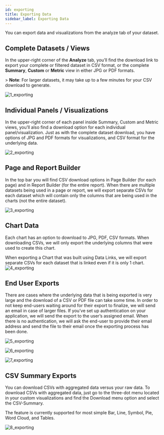 ```yaml
---
id: exporting
title: Exporting Data
sidebar_label: Exporting Data
---
```

<div style={{textAlign: "justify"}}>

You can export data and visualizations from the analyze tab of your dataset. 

## Complete Datasets / Views

In the upper-right corner of the **Analyze** tab, you’ll find the download link to export your complete or filtered dataset in CSV format, or the complete **Summary**, **Custom** or **Metric** view in either JPG or PDF formats. 

&gt; **Note**: For larger datasets, it may take up to a few minutes for your CSV download to  generate.

![1_exporting](https://s3.amazonaws.com/cdn.qrvey.com/documentation_assets/ui-docs/dataviews/3.4.3.4_exporting/1_exporting.png#thumbnail-80)

## Individual Panels / Visualizations

In the upper-right corner of each panel inside Summary, Custom and Metric views, you’ll also find a download option for each individual panel/visualization. Just as with the complete dataset download, you have options of JPG and PDF formats for visualizations, and CSV format for the underlying data. 

![2_exporting](https://s3.amazonaws.com/cdn.qrvey.com/documentation_assets/ui-docs/dataviews/3.4.3.4_exporting/2_exporting.png#thumbnail-80)

## Page and Report Builder

In the top bar you will find CSV download options in Page Builder (for each page) and in Report Builder (for the entire report). When there are multiple datasets being used in a page or report, we will export separate CSVs for each dataset which will contain only the columns that are being used in the charts (not the entire dataset).

![3_exporting](https://s3.amazonaws.com/cdn.qrvey.com/documentation_assets/ui-docs/dataviews/3.4.3.4_exporting/3_exporting.png#thumbnail)

## Chart Data

Each chart has an option to download to JPG, PDF, CSV formats. When downloading CSVs, we will only export the underlying columns that were used to create this chart. 

When exporting a Chart that was built using Data Links, we will export separate CSVs for each dataset that is linked even if it is only 1 chart. 
![4_exporting](https://s3.amazonaws.com/cdn.qrvey.com/documentation_assets/ui-docs/dataviews/3.4.3.4_exporting/4_exporting.png#thumbnail)

## End User Exports

There are cases where the underlying data that is being exported is very large and the download of a CSV or PDF file can take some time. In order to not keep end-users waiting around for their export to finalize, we will send an email in case of larger files. If you’ve set up authentication on your application, we will send the export to the user’s assigned email. When there is no authentication, we will ask the end-user to provide their email address and send the file to their email once the exporting process has been done.

![5_exporting](https://s3.amazonaws.com/cdn.qrvey.com/documentation_assets/ui-docs/dataviews/3.4.3.4_exporting/5_exporting.png#thumbnail)

![6_exporting](https://s3.amazonaws.com/cdn.qrvey.com/documentation_assets/ui-docs/dataviews/3.4.3.4_exporting/6_exporting.png#thumbnail)

![7_exporting](https://s3.amazonaws.com/cdn.qrvey.com/documentation_assets/ui-docs/dataviews/3.4.3.4_exporting/7_exporting.png#thumbnail)

## CSV Summary Exports

You can download CSVs with aggregated data versus your raw data. To download CSVs with aggregated data, just go to the three-dot menu located in your custom visualizations and find the Download menu option and select the CSV-Summary. 

The feature is currently supported for most simple Bar, Line, Symbol, Pie, Word Cloud, and Tables. 

![8_exporting](https://s3.amazonaws.com/cdn.qrvey.com/documentation_assets/ui-docs/dataviews/3.4.3.4_exporting/8_exporting.gif#thumbnail)
</div>